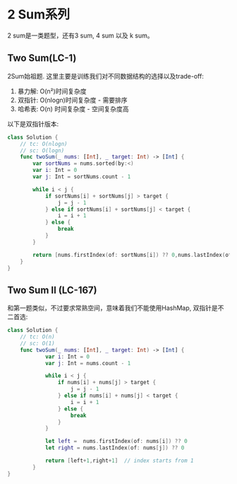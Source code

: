 # 2 Sum系列

2 sum是一类题型，还有3 sum, 4 sum 以及 k sum。

## Two Sum(LC-1)
2Sum始祖题. 这里主要是训练我们对不同数据结构的选择以及trade-off:

1.  暴力解: O(n²)时间复杂度
2. 双指针: O(nlogn)时间复杂度 - 需要排序
3. 哈希表: O(n) 时间复杂度 - 空间复杂度高

以下是双指针版本:

```swift
class Solution {
    // tc: O(nlogn)
    // sc: O(logn)
    func twoSum(_ nums: [Int], _ target: Int) -> [Int] {
        var sortNums = nums.sorted(by:<)
        var i: Int = 0
        var j: Int = sortNums.count - 1

        while i < j {
            if sortNums[i] + sortNums[j] > target {
                j = j - 1
            } else if sortNums[i] + sortNums[j] < target {
                i = i + 1
            } else {
                break
            }
        }

        return [nums.firstIndex(of: sortNums[i]) ?? 0,nums.lastIndex(of: sortNums[j]) ?? 0]
    }
}
```

## Two Sum II (LC-167)
和第一题类似，不过要求常熟空间，意味着我们不能使用HashMap, 双指针是不二首选:

```swift
class Solution {
    // tc: O(n)
    // sc: O(1)
    func twoSum(_ nums: [Int], _ target: Int) -> [Int] {
            var i: Int = 0
            var j: Int = nums.count - 1

            while i < j {
                if nums[i] + nums[j] > target {
                    j = j - 1
                } else if nums[i] + nums[j] < target {
                    i = i + 1
                } else {
                    break
                }
            }

            let left =  nums.firstIndex(of: nums[i]) ?? 0
            let right = nums.lastIndex(of: nums[j]) ?? 0

            return [left+1,right+1]  // index starts from 1
        }
}
```
